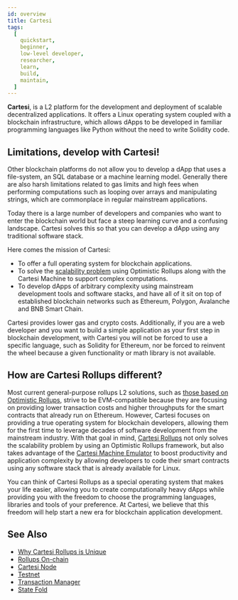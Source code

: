 ```yaml
---
id: overview
title: Cartesi
tags:
  [
    quickstart,
    beginner,
    low-level developer,
    researcher,
    learn,
    build,
    maintain,
  ]
---
```


**Cartesi**, is a L2 platform for the development and deployment of scalable decentralized applications. It offers a Linux operating system coupled with a blockchain infrastructure, which allows dApps to be developed in familiar programming languages like Python without the need to write Solidity code.

## Limitations, develop with Cartesi!

Other blockchain platforms do not allow you to develop a dApp that uses a file-system, an SQL database or a machine learning model. Generally there are also harsh limitations related to gas limits and high fees when performing computations such as looping over arrays and manipulating strings, which are commonplace in regular mainstream applications.

Today there is a large number of developers and companies who want to enter the blockchain world but face a steep learning curve and a confusing landscape. Cartesi solves this so that you can develop a dApp using any traditional software stack.

Here comes the mission of Cartesi:

- To offer a full operating system for blockchain applications.
- To solve the [scalability problem](../new-to-cartesi/scalability.md) using Optimistic Rollups along with the Cartesi Machine to support complex computations.
- To develop dApps of arbitrary complexity using mainstream development tools and software stacks, and have all of it sit on top of established blockchain networks such as Ethereum, Polygon, Avalanche and BNB Smart Chain.

Cartesi provides lower gas and crypto costs. Additionally, if you are a web developer and you want to build a simple application as your first step in blockchain development, with Cartesi you will not be forced to use a specific language, such as Solidity for Ethereum, nor be forced to reinvent the wheel because a given functionality or math library is not available.

## How are Cartesi Rollups different?

Most current general-purpose rollups L2 solutions, such as [those based on Optimistic Rollups](https://ethereum.org/en/developers/docs/scaling/optimistic-rollups/#use-optimistic-rollups), strive to be EVM-compatible because they are focusing on providing lower transaction costs and higher throughputs for the smart contracts that already run on Ethereum. However, Cartesi focuses on providing a true operating system for blockchain developers, allowing them for the first time to leverage decades of software development from the mainstream industry. With that goal in mind, [Cartesi Rollups](/cartesi-rollups/) not only solves the scalability problem by using an Optimistic Rollups framework, but also takes advantage of the [Cartesi Machine Emulator](/machine/) to boost productivity and application complexity by allowing developers to code their smart contracts using any software stack that is already available for Linux.

You can think of Cartesi Rollups as a special operating system that makes your life easier, allowing you to create computationally heavy dApps while providing you with the freedom to choose the programming languages, libraries and tools of your preference. At Cartesi, we believe that this freedom will help start a new era for blockchain application development.

## See Also

- [Why Cartesi Rollups is Unique](https://medium.com/cartesi/scalable-smart-contracts-on-ethereum-built-with-mainstream-software-stacks-8ad6f8f17997)
- [Rollups On-chain](https://medium.com/cartesi/rollups-on-chain-d749744a9cb3)
- [Cartesi Node](https://medium.com/cartesi/rollups-cartesi-node-3000b3ffec74)
- [Testnet](https://medium.com/cartesi/cartesi-rollups-rollout-testnet-40c90d10c2f1)
- [Transaction Manager](https://medium.com/cartesi/cartesi-rollups-rollout-transaction-manager-4a49af15d6b9)
- [State Fold](https://medium.com/cartesi/state-fold-cfe5f4d79639)
